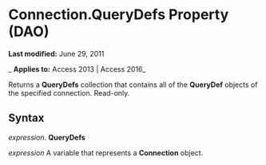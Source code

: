 
# Connection.QueryDefs Property (DAO)

 **Last modified:** June 29, 2011

 _ **Applies to:** Access 2013 | Access 2016_

Returns a  **QueryDefs** collection that contains all of the **QueryDef** objects of the specified connection. Read-only.


## Syntax

 _expression_. **QueryDefs**

 _expression_ A variable that represents a **Connection** object.

